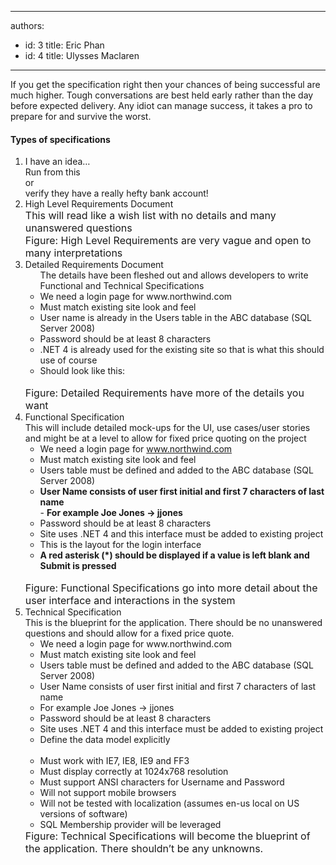 

---
authors:
  - id: 3
    title: Eric Phan
  - id: 4
    title: Ulysses Maclaren
---




<span class='intro'> If you get the specification right then your chances of being successful are much higher. Tough conversations are best held early rather than the day before expected delivery.
Any idiot can manage success, it takes a pro to prepare for and survive the worst.


 </span>

<h4>Types of specifications</h4>
  <ol>
    <li>I have an idea… <br>
   Run from this<br>or<br>verify they have a really hefty bank account!</li>
    <li>High Level Requirements Document<br>
    <font size="-0" class="ms-rteCustom-GreyBox">This will read like a wish list with no details and many unanswered questions<br>
    </font><font size="-0" class="ms-rteCustom-FigureNormal">Figure&#58; High Level Requirements are very vague and open to many interpretations</font> </li>
    <li>Detailed Requirements Document<br>
    <ul class="ms-rteCustom-GreyBox">The details have been fleshed out and allows developers to write Functional and Technical Specifications<br>
        <li>We need a login page for www.northwind.com </li>
        <li>Must match existing site look and feel </li>
        <li>User name is already in the Users table in the ABC database (SQL Server 2008) </li>
        <li>Password should be at least 8 characters </li>
        <li>.NET 4 is already used for the existing site so that is what this should use of course </li>
        <li>Should look like this&#58;<br>
        <img src="/Management/RulesToBetterProjectManagement/PublishingImages/LoginInterface.jpg" alt="" /> </li>
    </ul>
    <font size="-0" class="ms-rteCustom-FigureNormal">Figure&#58; Detailed Requirements have more of the details you want </font></li>
    <li>Functional Specification <br>
    This will include detailed mock-ups for the UI, use cases/user stories and might be at a level to allow for fixed price quoting on the project
    <ul class="ms-rteCustom-GreyBox">
        <li>We need a login page for <a href="http&#58;//www.northwind.com/" shape="rect">www.northwind.com</a> </li>
        <li>Must match existing site look and feel </li>
        <li>Users table must be defined and added to the ABC database (SQL Server 2008) </li>
        <li><b>User Name consists of user first initial and first 7 characters of last name</b><br>
        - <b>For example Joe Jones -&gt; jjones</b> </li>
        <li>Password should be at least 8 characters </li>
        <li>Site uses .NET 4 and this interface must be added to existing project </li>
        <li>This is the layout for the login interface </li>
        <li><b>A red asterisk (*) should be displayed if a value is left blank and Submit is pressed</b><br>
        <img src="/Management/RulesToBetterProjectManagement/PublishingImages/LoginInterface.jpg" alt="" /> </li>
    </ul>
    <font size="-0" class="ms-rteCustom-FigureNormal">Figure&#58; Functional Specifications go into more detail about the user interface and interactions in the system </font></li>
    <li>Technical Specification <br>
    This is the blueprint for the application. There should be no unanswered questions and should allow for a fixed price quote.
    <ul class="ms-rteCustom-GreyBox">
        <li>We need a login page for www.northwind.com </li>
        <li>Must match existing site look and feel </li>
        <li>Users table must be defined and added to the ABC database (SQL Server 2008) </li>
        <li>User Name consists of user first initial and first 7 characters of last name </li>
        <li>For example Joe Jones -&gt; jjones </li>
        <li>Password should be at least 8 characters </li>
        <li>Site uses .NET 4 and this interface must be added to existing project </li>
        <li>Define the data model explicitly<br>
        <img src="/Management/RulesToBetterProjectManagement/PublishingImages/Table.jpg" alt="" /> </li>
        <li>Must work with IE7, IE8, IE9 and FF3 </li>
        <li>Must display correctly at 1024x768 resolution </li>
        <li>Must support ANSI characters for Username and Password </li>
        <li>Will not support mobile browsers </li>
        <li>Will not be tested with localization (assumes en-us local on US versions of software) </li>
        <li>SQL Membership provider will be leveraged </li>
    </ul>
    <font size="-0" class="ms-rteCustom-FigureNormal">Figure&#58; Technical Specifications will become the blueprint of the application. There shouldn’t be any unknowns. </font></li>
</ol>



